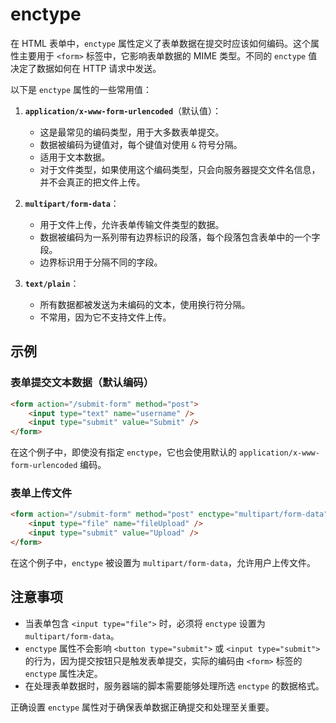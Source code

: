 # enctype

在 HTML 表单中，`enctype` 属性定义了表单数据在提交时应该如何编码。这个属性主要用于 `<form>` 标签中，它影响表单数据的 MIME 类型。不同的 `enctype` 值决定了数据如何在 HTTP 请求中发送。

以下是 `enctype` 属性的一些常用值：

1. **`application/x-www-form-urlencoded`**（默认值）：
   - 这是最常见的编码类型，用于大多数表单提交。
   - 数据被编码为键值对，每个键值对使用 `&` 符号分隔。
   - 适用于文本数据。
   - 对于文件类型，如果使用这个编码类型，只会向服务器提交文件名信息，并不会真正的把文件上传。

2. **`multipart/form-data`**：
   - 用于文件上传，允许表单传输文件类型的数据。
   - 数据被编码为一系列带有边界标识的段落，每个段落包含表单中的一个字段。
   - 边界标识用于分隔不同的字段。

3. **`text/plain`**：
   - 所有数据都被发送为未编码的文本，使用换行符分隔。
   - 不常用，因为它不支持文件上传。

## 示例

### 表单提交文本数据（默认编码）

```html
<form action="/submit-form" method="post">
    <input type="text" name="username" />
    <input type="submit" value="Submit" />
</form>
```

在这个例子中，即使没有指定 `enctype`，它也会使用默认的 `application/x-www-form-urlencoded` 编码。

### 表单上传文件

```html
<form action="/submit-form" method="post" enctype="multipart/form-data">
    <input type="file" name="fileUpload" />
    <input type="submit" value="Upload" />
</form>
```

在这个例子中，`enctype` 被设置为 `multipart/form-data`，允许用户上传文件。

## 注意事项

- 当表单包含 `<input type="file">` 时，必须将 `enctype` 设置为 `multipart/form-data`。
- `enctype` 属性不会影响 `<button type="submit">` 或 `<input type="submit">` 的行为，因为提交按钮只是触发表单提交，实际的编码由 `<form>` 标签的 `enctype` 属性决定。
- 在处理表单数据时，服务器端的脚本需要能够处理所选 `enctype` 的数据格式。

正确设置 `enctype` 属性对于确保表单数据正确提交和处理至关重要。
